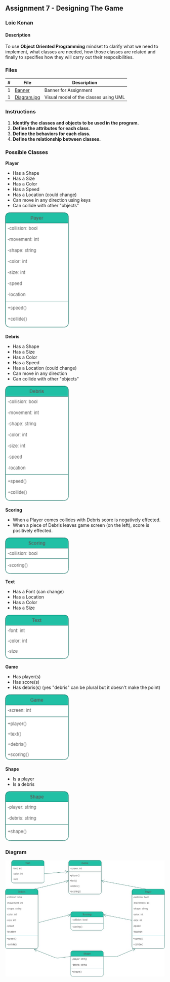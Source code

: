 ## Assignment 7 - Designing The Game

### Loic Konan

#### Description

To use **Object Oriented Programming** mindset to clarify what we need to implement, what classes are needed, how those classes are related and finally to specifies how they will carry out their resposibilities.

### Files

|  #  | File                       | Description                           |
| :-: | -------------------------- | ------------------------------------- |
|  1  | [Banner](Banner)           | Banner for Assignment                 |
|  1  | [Diagram.jpg](Diagram.jpg) | Visual model of the classes using UML |

### Instructions

1. **Identify the classes and objects to be used in the program.**
2. **Define the attributes for each class.**
3. **Define the behaviors for each class.**
4. **Define the relationship between classes.**

### Possible Classes

**Player**

- Has a Shape
- Has a Size
- Has a Color
- Has a Speed
- Has a Location (could change)
- Can move in any direction using keys
- Can collide with other "objects"
<img src="Player.png" width="200">

**Debris**

- Has a Shape
- Has a Size
- Has a Color
- Has a Speed
- Has a Location (could change)
- Can move in any direction
- Can collide with other "objects"
<img src="Debris.png" width="200">

**Scoring**

- When a Player comes collides with Debris score is negatively effected.
- When a piece of Debris leaves game screen (on the left), score is positively effected.
<img src="Scoring.png" width="200">

**Text**

- Has a Font (can change)
- Has a Location
- Has a Color
- Has a Size
<img src="Text.png" width="200">

**Game**

- Has player(s)
- Has score(s)
- Has debris(s) (yes "debris" can be plural but it doesn't make the point)
<img src="Game.png" width="200">

**Shape**

- Is a player
- Is a debris
<img src="Shape.png" width="200">

### Diagram

<img src="Diagram.jpg" width="800">

